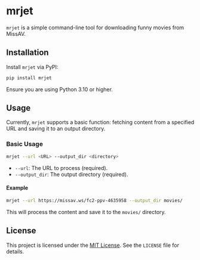 # mrjet

`mrjet` is a simple command-line tool for downloading funny movies from MissAV.

## Installation

Install `mrjet` via PyPI:

```bash
pip install mrjet
```

Ensure you are using Python 3.10 or higher.

## Usage

Currently, `mrjet` supports a basic function: fetching content from a specified URL and saving it to an output directory.

### Basic Usage

```bash
mrjet --url <URL> --output_dir <directory>
```

- `--url`: The URL to process (required).
- `--output_dir`: The output directory (required).

#### Example

```bash
mrjet --url https://missav.ws/fc2-ppv-4635958 --output_dir movies/
```

This will process the content and save it to the `movies/` directory.

## License

This project is licensed under the [MIT License](LICENSE). See the `LICENSE` file for details.